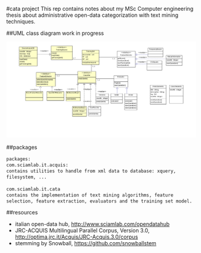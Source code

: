 #cata project
This rep contains notes about my MSc Computer engineering thesis about administrative open-data categorization with text mining techniques.

##UML class diagram
work in progress

![Alt text](th/img/UMLclassi.png?raw=true "UML")

##packages

```
packages:
com.sciamlab.it.acquis:
contains utilities to handle from xml data to database: xquery, filesystem, ...

com.sciamlab.it.cata
contains the implementation of text mining algorithms, feature selection, feature extraction, evaluators and the training set model.

```

##resources
* italian open-data hub, http://www.sciamlab.com/opendatahub
* JRC-ACQUIS Multilingual Parallel Corpus, Version 3.0, http://optima.jrc.it/Acquis/JRC-Acquis.3.0/corpus
* stemming by Snowball, https://github.com/snowballstem

